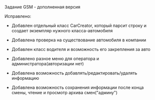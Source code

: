 Задание GSM - дополненная версия

Исправлено:
- Добавлен отдельный класс CarCreator, который парсит строку и создает экземпляр нужного класса-автомобиля

- Добавлена проверка на существование автомобиля в компании

- Добавлен класс водителя и возможность его закрепления за авто

- Добавлено разное меню для оператора и администратора(авторизации нет)

- Добавлена возможность добавлять/редактировать/удалять информацию

- Добавлена возможность сохранения информации после конца смены, чтение и просмотр архива смен("админу")